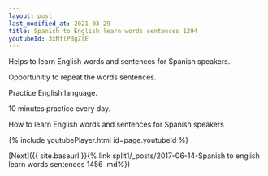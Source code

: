 ```yaml
---
layout: post
last_modified_at: 2021-03-29
title: Spanish to English learn words sentences 1294 
youtubeId: 3xNflPBgZlE
---
```

 
 
Helps to learn English words and sentences for Spanish speakers.

Opportunitiy to repeat the words sentences. 

Practice English language. 
 
10 minutes practice every day. 
 
How to learn English words and sentences for Spanish speakers 
 
{% include youtubePlayer.html id=page.youtubeId %}
 
 
[Next]({{ site.baseurl }}{% link  split1/_posts/2017-06-14-Spanish to english learn words sentences 1456 .md%})
 
